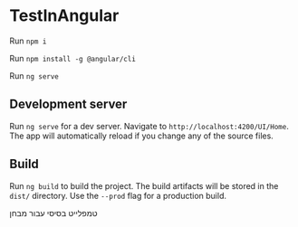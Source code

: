 # TestInAngular

Run `npm i`

Run `npm install -g @angular/cli `

Run `ng serve`

## Development server

Run `ng serve` for a dev server. Navigate to `http://localhost:4200/UI/Home`. The app will automatically reload if you change any of the source files.

## Build

Run `ng build` to build the project. The build artifacts will be stored in the `dist/` directory. Use the `--prod` flag for a production build.

טמפלייט בסיסי עבור מבחן
